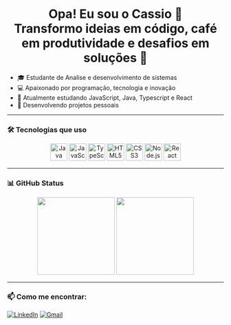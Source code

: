 <h1 align="center">Opa! Eu sou o Cassio 👋<br>Transformo ideias em código, café em produtividade e desafios em soluções 🚀</h1>



- 🎓 Estudante de Analise e desenvolvimento de sistemas
- 💻 Apaixonado por programação, tecnologia e inovação
- 🌱 Atualmente estudando JavaScript, Java, Typescript e React 
- 🚀 Desenvolvendo projetos pessoais 

---
  ### 🛠️ Tecnologias que uso
<div align="center" >
<img src="https://cdn.jsdelivr.net/gh/devicons/devicon/icons/java/java-original.svg" width="40" alt="Java" />   <img src="https://cdn.jsdelivr.net/gh/devicons/devicon/icons/javascript/javascript-original.svg" width="40" alt="JavaScript" />   <img src="https://cdn.jsdelivr.net/gh/devicons/devicon/icons/typescript/typescript-original.svg" width="40" alt="TypeScript" />   <img src="https://cdn.jsdelivr.net/gh/devicons/devicon/icons/html5/html5-original.svg" width="40" alt="HTML5" />   <img src="https://cdn.jsdelivr.net/gh/devicons/devicon/icons/css3/css3-original.svg" width="40" alt="CSS3" />   <img src="https://cdn.jsdelivr.net/gh/devicons/devicon/icons/nodejs/nodejs-original.svg" width="40" alt="Node.js" />   <img src="https://cdn.jsdelivr.net/gh/devicons/devicon/icons/react/react-original.svg" width="40" alt="React" />
</div>


---

### 📊 GitHub Status

<div align="center">
  <img height="180em" src="https://github-readme-stats.vercel.app/api?username=CassioPassosP&show_icons=true&theme=tokyonight" />
  <img height="180em" src="https://github-readme-stats.vercel.app/api/top-langs/?username=CassioPassosP&layout=compact&theme=tokyonight" />
</div>

---

### 📫 Como me encontrar:

[![LinkedIn](https://img.shields.io/badge/LinkedIn-blue?style=for-the-badge&logo=linkedin)](https://www.linkedin.com/in/cassio-passos-pereira-3b1aa0192/)
[![Gmail](https://img.shields.io/badge/Gmail-red?style=for-the-badge&logo=gmail&logoColor=white)](mailto:contatocomcassioo@gmail.com)
